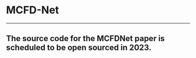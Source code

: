 # MCFD-Net
-----------------------
The source code for the MCFDNet paper
is scheduled to be open sourced in 2023.
-----------------------
